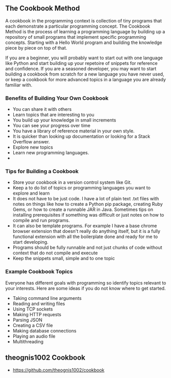 ## The Cookbook Method

A cookbook in the programming context is collection of tiny programs that each demonstrate a particular programming concept. The Cookbook Method is the process of learning a programming language by building up a repository of small programs that implement specific programming concepts. Starting with a Hello World program and building the knowledge piece by piece on top of that.

If you are a beginner, you will probably want to start out with one language like Python and start building up your repetoire of snippets for reference and confidence. If you are a seasoned developer, you may want to start building a cookbook from scratch for a new language you have never used, or keep a cookbook for more advanced topics in a language you are already familiar with.

### Benefits of Building Your Own Cookbook

-   You can share it with others
-   Learn topics that are interesting to you
-   You build up your knowledge in small increments
-   You can see your progress over time
-   You have a library of reference material in your own style.
-   It is quicker than looking up documentation or looking for a Stack Overflow answer.
-   Explore new topics
-   Learn new programming languages.
-   
### Tips for Building a Cookbook
-   Store your cookbook in a version control system like Git.
-   Keep a to do list of topics or programming languages you want to explore and learn
-   It does not have to be just code. I have a lot of plain text .txt files with notes on things like how to create a Python pip package, creating Ruby Gems, or how to create a runnable JAR in Java. Sometimes tips on installing prerequisites if something was difficult or just notes on how to compile and run programs.
-   It can also be template programs. For example I have a base chrome browser extension that doesn't really do anything itself, but it is a fully functional extension with all the boilerplate done and ready for me to start developing.
-   Programs should be fully runnable and not just chunks of code without context that do not compile and execute
-   Keep the snippets small, simple and to one topic

### Example Cookbook Topics

Everyone has different goals with programming so identify topics relevant to your interests. Here are some ideas if you do not know where to get started.

-   Taking command line arguments
-   Reading and writing files
-   Using TCP sockets
-   Making HTTP requests
-   Parsing JSON
-   Creating a CSV file
-   Making database connections
-   Playing an audio file
-   Multithreading

## theognis1002 Cookbook

-   https://github.com/theognis1002/cookbook
